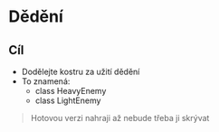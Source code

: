 # Dědění
## Cíl
* Dodělejte kostru za užití dědění
* To znamená:
	* class HeavyEnemy
	* class LightEnemy
> Hotovou verzi nahraji až nebude třeba ji skrývat